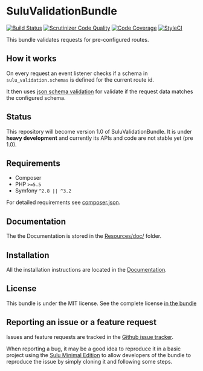 # SuluValidationBundle

[![Build Status](https://travis-ci.org/sulu/SuluValidationBundle.svg)](https://travis-ci.org/sulu/SuluValidationBundle)
[![Scrutinizer Code Quality](https://scrutinizer-ci.com/g/sulu/SuluValidationBundle/badges/quality-score.png)](https://scrutinizer-ci.com/g/sulu/SuluValidationBundle/)
[![Code Coverage](https://scrutinizer-ci.com/g/sulu/SuluValidationBundle/badges/coverage.png)](https://scrutinizer-ci.com/g/sulu/SuluValidationBundle/)
[![StyleCI](https://styleci.io/repos/61883398/shield)](https://styleci.io/repos/61883398)

This bundle validates requests for pre-configured routes.

## How it works

On every request an event listener checks if a schema in `sulu_validation.schemas` is defined for the current route id.

It then uses [json schema validation](http://json-schema.org/) for validate if the request data matches the configured
schema.

## Status

This repository will become version 1.0 of SuluValidationBundle. It is under **heavy development** and currently its
APIs and code are not stable yet (pre 1.0).

## Requirements

* Composer
* PHP `>=5.5`
* Symfony `^2.8 || ^3.2`

For detailed requirements see [composer.json](https://github.com/sulu/SuluValidationBundle/blob/master/composer.json).

## Documentation

The the Documentation is stored in the
[Resources/doc/](https://github.com/sulu/SuluValidationBundle/blob/master/Resources/doc) folder.

## Installation

All the installation instructions are located in the
[Documentation](https://github.com/sulu/SuluValidationBundle/blob/master/Resources/doc/installation.md).

## License

This bundle is under the MIT license. See the complete license [in the bundle](LICENSE)

## Reporting an issue or a feature request

Issues and feature requests are tracked in the [Github issue tracker](https://github.com/Sulu/SuluValidationBundle/issues).

When reporting a bug, it may be a good idea to reproduce it in a basic project using the
[Sulu Minimal Edition](https://github.com/sulu/sulu-minimal) to allow developers of the bundle to reproduce the issue
by simply cloning it and following some steps.

